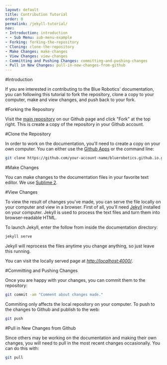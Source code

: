 ```yaml
---
layout: default
title: Contribution Tutorial
order: 0
permalink: /jekyll-tutorial/
nav:
- Introduction: introduction
- - Sub Menu: sub-menu-example
- Forking: forking-the-repository
- Cloning: clone-the-repository
- Make Changes: make-changes
- View Changes: view-changes
- Committing and Pushing Changes: committing-and-pushing-changes
- Pull in New Changes: pull-in-new-changes-from-github
---
```


#Introduction

If you are interested in contributing to the Blue Robotics' documentation, you can following this tutorial to fork the repository, clone a copy to your computer, make and view changes, and push back to your fork.

#Forking the Repository

Visit the [main repository](https://github.com/bluerobotics/bluerobotics.github.io/) on our Github page and click "Fork" at the top right. This is create a copy of the repository in your Github account.

#Clone the Repository

In order to work on the documentation, you'll need to create a copy on your own computer. You can either use the [Github Apps](#) or the command line:

```bash
git clone https://github.com/your-account-name/bluerobotics.github.io.git
```

#Make Changes

You can make changes to the documentation files in your favorite text editor. We use [Sublime 2](#).

#View Changes

To view the result of changes you've made, you can serve the file locally on your computer and view in a browser. First of all, you'll need [Jekyll](http://jekyllrb.com/docs/installation/) installed on your computer. Jekyll is used to process the text files and turn them into browser-readable HTML.

To launch Jekyll, enter the follow from inside the documentation directory:

```bash
jekyll serve
```

Jekyll will reprocess the files anytime you change anything, so just leave this running. 

You can visit the locally served page at *[http://localhost:4000/](http://localhost:4000/)*.

#Committing and Pushing Changes

Once you are happy with your changes, you can commit them to the repository:

```bash
git commit -am "Comment about changes made."
```

Commiting only affects the local repository on your computer. To push to the changes to Github and publish to the web:

```bash
git push
```

#Pull in New Changes from Github

Since others may be working on the documentation and making their own changes, you will need to pull in the most recent changes occasionally. You can do this with:

```bash
git pull
```